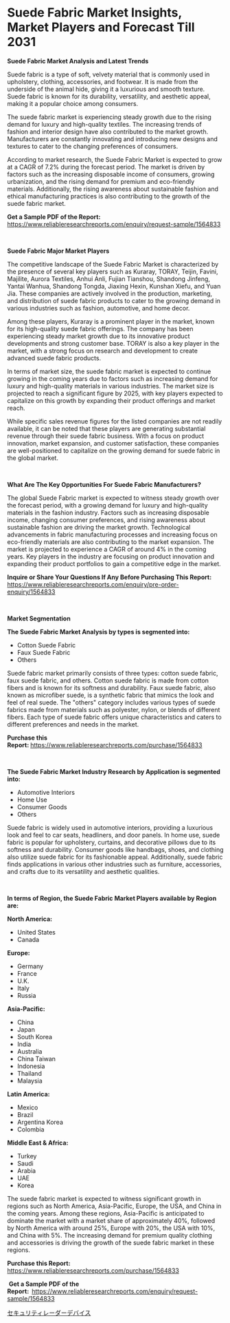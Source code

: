 <p><h1>Suede Fabric Market Insights, Market Players and Forecast Till 2031</h1></p><p><strong>Suede Fabric Market Analysis and Latest Trends</strong></p>
<p><p>Suede fabric is a type of soft, velvety material that is commonly used in upholstery, clothing, accessories, and footwear. It is made from the underside of the animal hide, giving it a luxurious and smooth texture. Suede fabric is known for its durability, versatility, and aesthetic appeal, making it a popular choice among consumers.</p><p>The suede fabric market is experiencing steady growth due to the rising demand for luxury and high-quality textiles. The increasing trends of fashion and interior design have also contributed to the market growth. Manufacturers are constantly innovating and introducing new designs and textures to cater to the changing preferences of consumers.</p><p>According to market research, the Suede Fabric Market is expected to grow at a CAGR of 7.2% during the forecast period. The market is driven by factors such as the increasing disposable income of consumers, growing urbanization, and the rising demand for premium and eco-friendly materials. Additionally, the rising awareness about sustainable fashion and ethical manufacturing practices is also contributing to the growth of the suede fabric market.</p></p>
<p><strong>Get a Sample PDF of the Report:&nbsp;</strong> <a href="https://www.reliableresearchreports.com/enquiry/request-sample/1564833">https://www.reliableresearchreports.com/enquiry/request-sample/1564833</a></p>
<p>&nbsp;</p>
<p><strong>Suede Fabric Major Market Players</strong></p>
<p><p>The competitive landscape of the Suede Fabric Market is characterized by the presence of several key players such as Kuraray, TORAY, Teijin, Favini, Majilite, Aurora Textiles, Anhui Anli, Fujian Tianshou, Shandong Jinfeng, Yantai Wanhua, Shandong Tongda, Jiaxing Hexin, Kunshan Xiefu, and Yuan Jia. These companies are actively involved in the production, marketing, and distribution of suede fabric products to cater to the growing demand in various industries such as fashion, automotive, and home decor.</p><p>Among these players, Kuraray is a prominent player in the market, known for its high-quality suede fabric offerings. The company has been experiencing steady market growth due to its innovative product developments and strong customer base. TORAY is also a key player in the market, with a strong focus on research and development to create advanced suede fabric products.</p><p>In terms of market size, the suede fabric market is expected to continue growing in the coming years due to factors such as increasing demand for luxury and high-quality materials in various industries. The market size is projected to reach a significant figure by 2025, with key players expected to capitalize on this growth by expanding their product offerings and market reach.</p><p>While specific sales revenue figures for the listed companies are not readily available, it can be noted that these players are generating substantial revenue through their suede fabric business. With a focus on product innovation, market expansion, and customer satisfaction, these companies are well-positioned to capitalize on the growing demand for suede fabric in the global market.</p></p>
<p>&nbsp;</p>
<p><strong>What Are The Key Opportunities For Suede Fabric Manufacturers?</strong></p>
<p><p>The global Suede Fabric market is expected to witness steady growth over the forecast period, with a growing demand for luxury and high-quality materials in the fashion industry. Factors such as increasing disposable income, changing consumer preferences, and rising awareness about sustainable fashion are driving the market growth. Technological advancements in fabric manufacturing processes and increasing focus on eco-friendly materials are also contributing to the market expansion. The market is projected to experience a CAGR of around 4% in the coming years. Key players in the industry are focusing on product innovation and expanding their product portfolios to gain a competitive edge in the market.</p></p>
<p><strong>Inquire or Share Your Questions If Any Before Purchasing This Report:</strong> <a href="https://www.reliableresearchreports.com/enquiry/pre-order-enquiry/1564833">https://www.reliableresearchreports.com/enquiry/pre-order-enquiry/1564833</a></p>
<p>&nbsp;</p>
<p><strong>Market Segmentation</strong></p>
<p><strong>The Suede Fabric Market Analysis by types is segmented into:</strong></p>
<p><ul><li>Cotton Suede Fabric</li><li>Faux Suede Fabric</li><li>Others</li></ul></p>
<p><p>Suede fabric market primarily consists of three types: cotton suede fabric, faux suede fabric, and others. Cotton suede fabric is made from cotton fibers and is known for its softness and durability. Faux suede fabric, also known as microfiber suede, is a synthetic fabric that mimics the look and feel of real suede. The "others" category includes various types of suede fabrics made from materials such as polyester, nylon, or blends of different fibers. Each type of suede fabric offers unique characteristics and caters to different preferences and needs in the market.</p></p>
<p><strong>Purchase this Report:&nbsp;</strong><a href="https://www.reliableresearchreports.com/purchase/1564833">https://www.reliableresearchreports.com/purchase/1564833</a></p>
<p>&nbsp;</p>
<p><strong>The Suede Fabric Market Industry Research by Application is segmented into:</strong></p>
<p><ul><li>Automotive Interiors</li><li>Home Use</li><li>Consumer Goods</li><li>Others</li></ul></p>
<p><p>Suede fabric is widely used in automotive interiors, providing a luxurious look and feel to car seats, headliners, and door panels. In home use, suede fabric is popular for upholstery, curtains, and decorative pillows due to its softness and durability. Consumer goods like handbags, shoes, and clothing also utilize suede fabric for its fashionable appeal. Additionally, suede fabric finds applications in various other industries such as furniture, accessories, and crafts due to its versatility and aesthetic qualities.</p></p>
<p>&nbsp;</p>
<p><strong>In terms of Region, the Suede Fabric Market Players available by Region are:</strong></p>
<p>
    <p> <strong> North America: </strong>
        <ul>
            <li>United States</li>
            <li>Canada</li>
        </ul>
        </p> 
    <p> <strong> Europe: </strong>
        <ul>
            <li>Germany</li>
            <li>France</li>
            <li>U.K.</li>
            <li>Italy</li>
            <li>Russia</li>
        </ul>
        </p> 
    <p> <strong> Asia-Pacific: </strong>
        <ul>
            <li>China</li>
            <li>Japan</li>
            <li>South Korea</li>
            <li>India</li>
            <li>Australia</li>
            <li>China Taiwan</li>
            <li>Indonesia</li>
            <li>Thailand</li>
            <li>Malaysia</li>
        </ul>
        </p> 
    <p> <strong> Latin America: </strong>
        <ul>
            <li>Mexico</li>
            <li>Brazil</li>
            <li>Argentina Korea</li>
            <li>Colombia</li>
        </ul>
        </p> 
    <p> <strong> Middle East & Africa: </strong>
        <ul>
            <li>Turkey</li>
            <li>Saudi</li>
            <li>Arabia</li>
            <li>UAE</li>
            <li>Korea</li>
        </ul>
    </p>
    </p>
<p><p>The suede fabric market is expected to witness significant growth in regions such as North America, Asia-Pacific, Europe, the USA, and China in the coming years. Among these regions, Asia-Pacific is anticipated to dominate the market with a market share of approximately 40%, followed by North America with around 25%, Europe with 20%, the USA with 10%, and China with 5%. The increasing demand for premium quality clothing and accessories is driving the growth of the suede fabric market in these regions.</p></p>
<p><strong>Purchase this Report: </strong><a href="https://www.reliableresearchreports.com/purchase/1564833">https://www.reliableresearchreports.com/purchase/1564833</a></p>
<p>&nbsp;<strong>Get a Sample PDF of the Report:&nbsp;&nbsp;</strong><a href="https://www.reliableresearchreports.com/enquiry/request-sample/1564833">https://www.reliableresearchreports.com/enquiry/request-sample/1564833</a></p>
<p><strong></strong></p>
<p><p><a href="https://github.com/qwpelcjko9242629/Market-Research-Report-List-1/blob/main/45089565786.md">セキュリティレーダーデバイス</a></p></p>